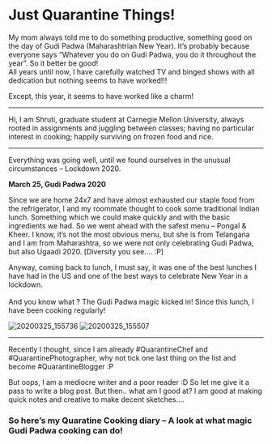 # Just Quarantine Things!


My mom always told me to do something productive, something good on the day of Gudi Padwa (Maharashtrian New Year). It’s probably because everyone says “Whatever you do on Gudi Padwa, you do it throughout the year”. So it better be good! <br>
All years until now, I have carefully watched TV and binged shows with all dedication but nothing seems to have worked!!! 

Except, this year, it seems to have worked like a charm! <br>
___________

Hi, I am Shruti, graduate student at Carnegie Mellon University, always rooted in assignments and juggling between classes; having no particular interest in cooking; happily surviving on frozen food and rice. <br> 

___________
Everything was going well, until we found ourselves in the unusual circumstances – Lockdown 2020.


**March 25, Gudi Padwa 2020**


Since we are home 24x7 and have almost exhausted our staple food from the refrigerator, I and my roommate thought to cook some traditional Indian lunch. Something which we could make quickly and with the basic ingredients we had. So we went ahead with the safest menu – Pongal & Kheer. I know, it’s not the most obvious menu, but she is from Telangana and I am from Maharashtra, so we were not only celebrating Gudi Padwa, but also Ugaadi 2020. [Diversity you see…. :P]


Anyway, coming back to lunch, I must say, it was one of the best lunches I have had in the US and one of the best ways to celebrate New Year in a lockdown. <br>   
And you know what ? The Gudi Padwa magic kicked in! Since this lunch, I have been cooking regularly!

![20200325_155736](https://user-images.githubusercontent.com/59716372/83337872-e89dd380-a28c-11ea-9fd1-5d6e44378698.jpg)
![20200325_155507](https://user-images.githubusercontent.com/59716372/83337873-e9366a00-a28c-11ea-903e-9415802d7446.jpg)

____
Recently I thought, since I am already #QuarantineChef and #QuarantinePhotographer, why not tick one last thing on the list and become #QuarantineBlogger :P


But oops, I am a mediocre writer and a poor reader :D So let me give it a pass to write a blog post. But then.. what am I good at? I am good at making quick notes and creative to make decent sketches…. 


### So here’s my Quaratine Cooking diary – A look at what magic Gudi Padwa cooking can do!

